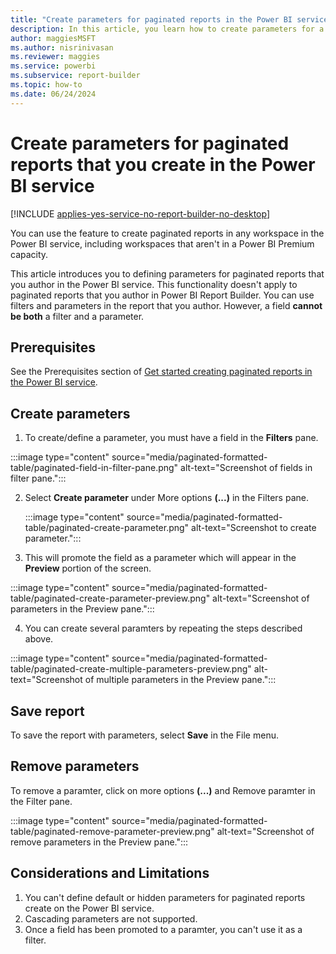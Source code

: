 ```yaml
---
title: "Create parameters for paginated reports in the Power BI service"
description: In this article, you learn how to create parameters for a paginated report using the interactive editor in the Power BI service.
author: maggiesMSFT
ms.author: nisrinivasan
ms.reviewer: maggies
ms.service: powerbi
ms.subservice: report-builder
ms.topic: how-to
ms.date: 06/24/2024
---
```


# Create parameters for paginated reports that you create in the Power BI service
[!INCLUDE [applies-yes-service-no-report-builder-no-desktop](../../includes/applies-yes-service-no-report-builder-no-desktop.md)]


You can use the feature to create paginated reports in any workspace in the Power BI service, including workspaces that aren't in a Power BI Premium capacity.

This article introduces you to defining parameters for paginated reports that you author in the Power BI service. This functionality doesn't apply to paginated reports that you author in Power BI Report Builder. You can use filters and parameters in the report that you author. However, a field **cannot be both** a filter and a parameter.  

## Prerequisites
See the Prerequisites section of [Get started creating paginated reports in the Power BI service](get-started-paginated-formatted-table#prerequisites).

## Create parameters

1. To create/define a parameter, you must have a field in the **Filters** pane.

:::image type="content" source="media/paginated-formatted-table/paginated-field-in-filter-pane.png" alt-text="Screenshot of fields in filter pane.":::

2. Select **Create parameter** under More options **(...)** in the Filters pane.

   :::image type="content" source="media/paginated-formatted-table/paginated-create-parameter.png" alt-text="Screenshot to create parameter.":::

3. This will promote the field as a parameter which will appear in the **Preview** portion of the screen.

:::image type="content" source="media/paginated-formatted-table/paginated-create-parameter-preview.png" alt-text="Screenshot of parameters in the Preview pane.":::

4. You can create several paramters by repeating the steps described above.

:::image type="content" source="media/paginated-formatted-table/paginated-create-multiple-parameters-preview.png" alt-text="Screenshot of multiple parameters in the Preview pane.":::

## Save report

To save the report with parameters, select **Save** in the File menu.

## Remove parameters

To remove a paramter, click on more options **(...)** and Remove paramter in the Filter pane.

:::image type="content" source="media/paginated-formatted-table/paginated-remove-parameter-preview.png" alt-text="Screenshot of remove parameters in the Preview pane.":::
 
 ## Considerations and Limitations

1. You can't define default or hidden parameters for paginated reports create on the Power BI service.
2. Cascading parameters are not supported.
3. Once a field has been promoted to a paramter, you can't use it as a filter.  
 


